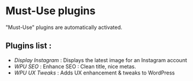 Must-Use plugins
=================

"Must-Use" plugins are automatically activated.

Plugins list :
---

* *Display Instagram* : Displays the latest image for an Instagram account
* *WPU SEO* : Enhance SEO : Clean title, nice metas.
* *WPU UX Tweaks* : Adds UX enhancement & tweaks to WordPress
